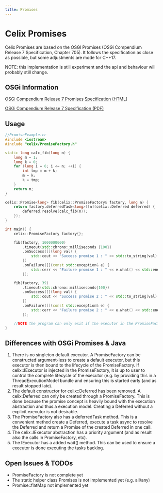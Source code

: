 ```yaml
---
title: Promises
---
```


# Celix Promises

Celix Promises are based on the OSGI Promises (OSGi Compendium Release 7 Specification, Chapter 705).
It follows the specification as close as possible, but some adjustments are mode for C++17.

NOTE: this implementation is still experiment and the api and behaviour will probably still change.  

## OSGi Information

[OSGi Compendium Release 7 Promises Specification (HTML)](https://osgi.org/specification/osgi.cmpn/7.0.0/util.promise.html)

[OSGi Compendium Release 7 Specification (PDF)](https://osgi.org/specification/osgi.cmpn/7.0.0/util.promise.html)

## Usage

```C++
//PromiseExample.cc
#include <iostream>
#include "celix/PromiseFactory.h"

static long calc_fib(long n) {
    long m = 1;
    long k = 0;
    for (long i = 0; i <= n; ++i) {
        int tmp = m + k;
        m = k;
        k = tmp;
    }
    return m;
}

celix::Promise<long> fib(celix::PromiseFactory& factory, long n) {
    return factory.deferredTask<long>([n](celix::Deferred deferred) {
        deferred.resolve(calc_fib(n));
    });
}

int main() {
    celix::PromiseFactory factory{};

    fib(factory, 1000000000)
        .timeout(std::chrono::milliseconds {100})
        .onSuccess([](long val) {
            std::cout << "Success promise 1 : " << std::to_string(val) << std::endl;
        })
        .onFailure([](const std::exception& e) {
            std::cerr << "Failure promise 1 : " << e.what() << std::endl;
        });

    fib(factory, 39)
        .timeout(std::chrono::milliseconds{100})
        .onSuccess([](long val) {
            std::cout << "Success promise 2 : " << std::to_string(val) << std::endl;
        })
        .onFailure([](const std::exception& e) {
            std::cerr << "Failure promise 2 : " << e.what() << std::endl;
        });

    //NOTE the program can only exit if the executor in the PromiseFactory is done executing all tasks.
}
```

## Differences with OSGi Promises & Java

1. There is no singleton default executor. A PromiseFactory can be constructed argument-less to create a default executor, but this executor is then bound to the lifecycle of the PromiseFactory. If celix::IExecutor is injected in the PromiseFactory, it is up to user to control the complete lifecycle of the executor (e.g. by providing this in a ThreadExecutionModel bundle and ensuring this is started early (and as result stopped late).
1. The default constructor for celix::Deferred has been removed. A celix:Deferred can only be created through a PromiseFactory. This is done because the promise concept is heavily bound with the execution abstraction and thus a execution model. Creating a Deferred without a explicit executor is not desirable.
1. The PromiseFactory also has a deferredTask method. This is a convenient method create a Deferred, execute a task async to resolve the Deferred and return a Promise of the created Deferred in one call.
1. The celix::IExecutor abstraction has a priority argument (and as result also the calls in PromiseFactory, etc).
1. The IExecutor has a added wait() method. This can be used to ensure a executor is done executing the tasks backlog.

    

## Open Issues & TODOs
- PromiseFactory is not complete yet
- The static helper class Promises is not implemented yet (e.g. all/any)
- Promise::flatMap not implemented yet

